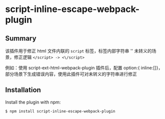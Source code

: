 # script-inline-escape-webpack-plugin

## Summary

该插件用于修正 html 文件内联的 `script` 标签，标签内部字符串 '</script>' 未转义的场景，修正逻辑 `</script> -> <\/script>`

例如：使用 script-ext-html-webpack-plugin 插件后，配置 option:{ inline:[]}，部分场景下生成错误内容，使用此插件可对未转义的字符串进行修正

## Installation

Install the plugin with npm:

```shell
$ npm install script-inline-escape-webpack-plugin
```
